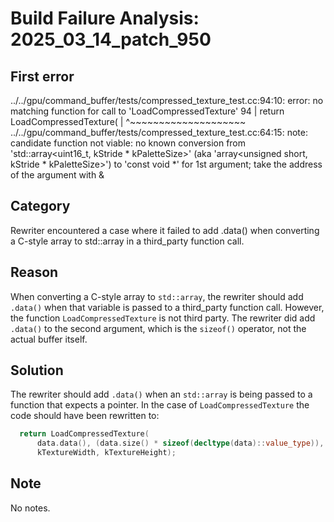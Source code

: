 # Build Failure Analysis: 2025_03_14_patch_950

## First error

../../gpu/command_buffer/tests/compressed_texture_test.cc:94:10: error: no matching function for call to 'LoadCompressedTexture'
   94 |   return LoadCompressedTexture(
      |          ^~~~~~~~~~~~~~~~~~~~~
../../gpu/command_buffer/tests/compressed_texture_test.cc:64:15: note: candidate function not viable: no known conversion from 'std::array<uint16_t, kStride * kPaletteSize>' (aka 'array<unsigned short, kStride * kPaletteSize>') to 'const void *' for 1st argument; take the address of the argument with &

## Category
Rewriter encountered a case where it failed to add .data() when converting a C-style array to std::array in a third_party function call.

## Reason
When converting a C-style array to `std::array`, the rewriter should add `.data()` when that variable is passed to a third_party function call.  However, the function `LoadCompressedTexture` is not third party. The rewriter did add `.data()` to the second argument, which is the `sizeof()` operator, not the actual buffer itself.

## Solution
The rewriter should add `.data()` when an `std::array` is being passed to a function that expects a pointer. In the case of `LoadCompressedTexture` the code should have been rewritten to:

```c++
  return LoadCompressedTexture(
      data.data(), (data.size() * sizeof(decltype(data)::value_type)), format,
      kTextureWidth, kTextureHeight);
```

## Note
No notes.